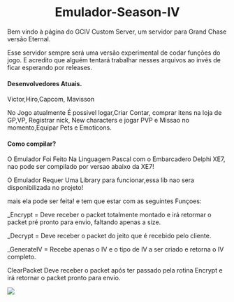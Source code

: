 <Div Align="Center"><h1>Emulador-Season-IV</h1></Div>

Bem vindo à página do GCIV Custom Server, um servidor para Grand Chase versão Eternal.

Esse servidor sempre será uma versão experimental de codar funções do jogo. E acredito que alguém tentará trabalhar nesses arquivos ao invés de ficar esperando por releases.

<h4>Desenvolvedores Atuais.</h4>
Victor,Hiro,Capcom, Mavisson

No Jogo atualmente É possivel logar,Criar Contar, comprar itens na loja de GP,VP, Registrar nick, New characters e jogar PVP e Missao no momento,Equipar Pets e Emoticons.

<h4>Como compilar?</h4>
O Emulador Foi Feito Na Linguagem Pascal com o Embarcadero Delphi XE7, nao pode ser compilado por versao abaixo da XE7!

O Emulador Requer Uma Library para funcionar,essa lib nao sera disponibilizada no projeto!

mais ela pode ser feita! e tem que estar com as seguintes Funçoes:

<p>_Encrypt = Deve receber o packet totalmente montado e irá retormar o packet pré pronto para envio, faltando apenas a size.</p>
<p>_Decrypt = Deve receber o packet do jeito que é recebido pelo cliente.</p>
<p>_GenerateIV = Recebe apenas o IV e o tipo de IV a ser criado e retorna o IV completo.</p>
<p>ClearPacket Deve receber o packet após ter passado pela rotina Encrypt e irá retornar o packet pronto para envio.</p>


<img src=http://i.imgur.com/SknoQLu.jpg>
<h1>
